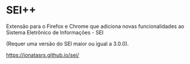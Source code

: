 # SEI++
Extensão para o Firefox e Chrome que adiciona novas funcionalidades ao Sistema Eletrônico de Informações - SEI

(Requer uma versão do SEI maior ou igual a 3.0.0).

https://jonatasrs.github.io/sei/
